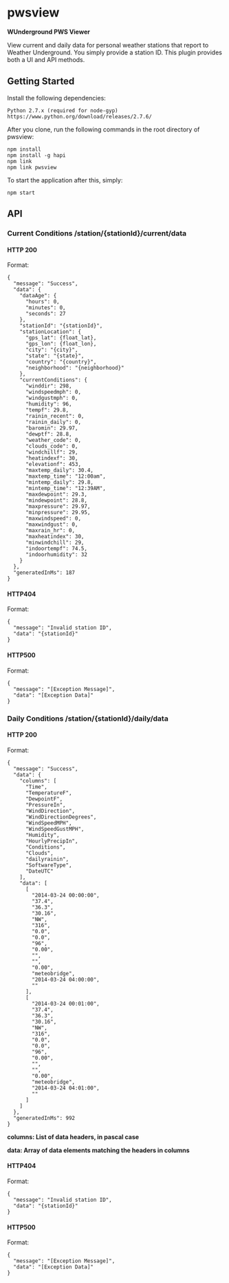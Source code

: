 pwsview
=======

**WUnderground PWS Viewer**

View current and daily data for personal weather stations that report
to Weather Underground. You simply provide a station ID. This plugin 
provides both a UI and API methods.

## Getting Started

Install the following dependencies:

    Python 2.7.x (required for node-gyp) https://www.python.org/download/releases/2.7.6/

After you clone, run the following commands in the root directory of pwsview:

    npm install
    npm install -g hapi
    npm link
    npm link pwsview

To start the application after this, simply:

	npm start

## API

### Current Conditions **/station/{stationId}/current/data**

#### HTTP 200

Format:

    {
      "message": "Success",
      "data": {
        "dataAge": {
          "hours": 0,
          "minutes": 0,
          "seconds": 27
        },
        "stationId": "{stationId}",
        "stationLocation": {
          "gps_lat": {float_lat},
          "gps_lon": {float_lon},
          "city": "{city}",
          "state": "{state}",
          "country": "{country}",
          "neighborhood": "{neighborhood}"
        },
        "currentConditions": {
          "winddir": 298,
          "windspeedmph": 0,
          "windgustmph": 0,
          "humidity": 96,
          "tempf": 29.8,
          "rainin_recent": 0,
          "rainin_daily": 0,
          "baromin": 29.97,
          "dewptf": 28.8,
          "weather_code": 0,
          "clouds_code": 0,
          "windchillf": 29,
          "heatindexf": 30,
          "elevationf": 453,
          "maxtemp_daily": 30.4,
          "maxtemp_time": "12:00am",
          "mintemp_daily": 29.8,
          "mintemp_time": "12:39AM",
          "maxdewpoint": 29.3,
          "mindewpoint": 28.8,
          "maxpressure": 29.97,
          "minpressure": 29.95,
          "maxwindspeed": 0,
          "maxwindgust": 0,
          "maxrain_hr": 0,
          "maxheatindex": 30,
          "minwindchill": 29,
          "indoortempf": 74.5,
          "indoorhumidity": 32
        }
      },
      "generatedInMs": 187
    }


#### HTTP404

Format:

    {
      "message": "Invalid station ID",
      "data": "{stationId}"
    }

#### HTTP500

Format:

    {
      "message": "[Exception Message]",
      "data": "[Exception Data]"
    }

### Daily Conditions **/station/{stationId}/daily/data**

#### HTTP 200

Format:

    {
      "message": "Success",
      "data": {
        "columns": [
          "Time",
          "TemperatureF",
          "DewpointF",
          "PressureIn",
          "WindDirection",
          "WindDirectionDegrees",
          "WindSpeedMPH",
          "WindSpeedGustMPH",
          "Humidity",
          "HourlyPrecipIn",
          "Conditions",
          "Clouds",
          "dailyrainin",
          "SoftwareType",
          "DateUTC"
        ],
        "data": [
          [
            "2014-03-24 00:00:00",
            "37.4",
            "36.3",
            "30.16",
            "NW",
            "316",
            "0.0",
            "0.0",
            "96",
            "0.00",
            "",
            "",
            "0.00",
            "meteobridge",
            "2014-03-24 04:00:00",
            ""
          ],
          [
            "2014-03-24 00:01:00",
            "37.4",
            "36.3",
            "30.16",
            "NW",
            "316",
            "0.0",
            "0.0",
            "96",
            "0.00",
            "",
            "",
            "0.00",
            "meteobridge",
            "2014-03-24 04:01:00",
            ""
          ]
        ]
      },
      "generatedInMs": 992
    }

**columns: List of data headers, in pascal case**

**data: Array of data elements matching the headers in columns**

#### HTTP404

Format:

    {
      "message": "Invalid station ID",
      "data": "{stationId}"
    }

#### HTTP500

Format:

    {
      "message": "[Exception Message]",
      "data": "[Exception Data]"
    }
